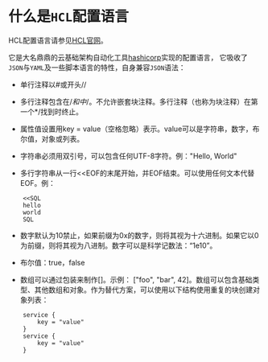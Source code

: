 # 什么是`HCL`配置语言

HCL配置语言请参见[HCL官网](https://github.com/hashicorp/hcl)。

它是大名鼎鼎的云基础架构自动化工具[hashicorp](https://www.hashicorp.com/)实现的配置语言，
它吸收了`JSON`与`YAML`及一些脚本语言的特性，自身兼容`JSON`语法：

 - 单行注释以#或开头//

 - 多行注释包含在/*和中*/。不允许嵌套块注释。多行注释（也称为块注释）在第一个*/找到时终止。

 - 属性值设置用key = value（空格忽略）表示。value可以是字符串，数字，布尔值，对象或列表。

 - 字符串必须用双引号，可以包含任何UTF-8字符。例："Hello, World"

 - 多行字符串从一行<<EOF的末尾开始，并EOF结束。可以使用任何文本代替EOF。例：

```
    <<SQL
    hello
    world
    SQL
```

  - 数字默认为10禁止，如果前缀为0x的数字，则将其视为十六进制。如果它以0为前缀，则将其视为八进制。数字可以是科学记数法：“1e10”。

  - 布尔值：true，false

  - 数组可以通过包装来制作[]。示例： ["foo", "bar", 42]。数组可以包含基础类型、其他数组和对象。作为替代方案，可以使用以下结构使用重复的块创建对象列表：


```
    service {
        key = "value"
    }
    service {
        key = "value"
    }
```

